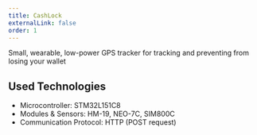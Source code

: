 ```yaml
---
title: CashLock
externalLink: false
order: 1
---
```


Small, wearable, low-power GPS tracker for tracking and preventing from losing your wallet

## Used Technologies
* Microcontroller: STM32L151C8
* Modules & Sensors: HM-19, NEO-7C, SIM800C
* Communication Protocol: HTTP (POST request)

<br/>